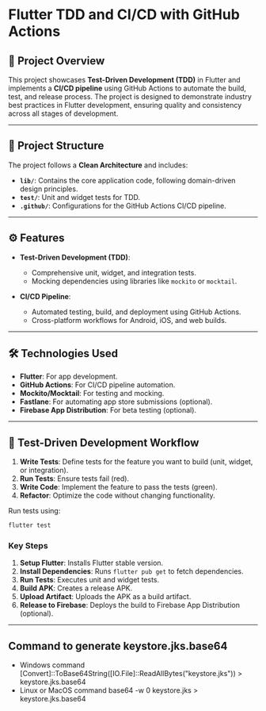 # Flutter TDD and CI/CD with GitHub Actions

## 🚀 Project Overview

This project showcases **Test-Driven Development (TDD)** in Flutter and implements a **CI/CD pipeline** using GitHub Actions to automate the build, test, and release process. The project is designed to demonstrate industry best practices in Flutter development, ensuring quality and consistency across all stages of development.

---

## 📂 Project Structure

The project follows a **Clean Architecture** and includes:

- **`lib/`**: Contains the core application code, following domain-driven design principles.
- **`test/`**: Unit and widget tests for TDD.
- **`.github/`**: Configurations for the GitHub Actions CI/CD pipeline.

---

## ⚙️ Features

- **Test-Driven Development (TDD)**:
  - Comprehensive unit, widget, and integration tests.
  - Mocking dependencies using libraries like `mockito` or `mocktail`.

- **CI/CD Pipeline**:
  - Automated testing, build, and deployment using GitHub Actions.
  - Cross-platform workflows for Android, iOS, and web builds.

---

## 🛠️ Technologies Used

- **Flutter**: For app development.
- **GitHub Actions**: For CI/CD pipeline automation.
- **Mockito/Mocktail**: For testing and mocking.
- **Fastlane**: For automating app store submissions (optional).
- **Firebase App Distribution**: For beta testing (optional).

---

## 🧪 Test-Driven Development Workflow

1. **Write Tests**: Define tests for the feature you want to build (unit, widget, or integration).
2. **Run Tests**: Ensure tests fail (red).
3. **Write Code**: Implement the feature to pass the tests (green).
4. **Refactor**: Optimize the code without changing functionality.


Run tests using:
```bash
flutter test
```

### Key Steps

1. **Setup Flutter**: Installs Flutter stable version.
2. **Install Dependencies**: Runs `flutter pub get` to fetch dependencies.
3. **Run Tests**: Executes unit and widget tests.
4. **Build APK**: Creates a release APK.
5. **Upload Artifact**: Uploads the APK as a build artifact.
6. **Release to Firebase**: Deploys the build to Firebase App Distribution (optional).

---


## Command to generate keystore.jks.base64
- Windows command [Convert]::ToBase64String([IO.File]::ReadAllBytes("keystore.jks")) > keystore.jks.base64
- Linux or MacOS command base64 -w 0 keystore.jks > keystore.jks.base64

